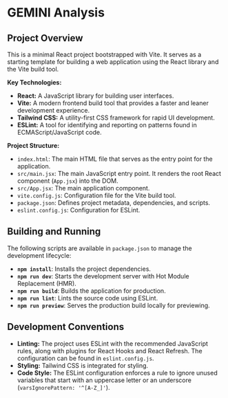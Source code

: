 # GEMINI Analysis

## Project Overview

This is a minimal React project bootstrapped with Vite. It serves as a starting template for building a web application using the React library and the Vite build tool.

**Key Technologies:**

*   **React:** A JavaScript library for building user interfaces.
*   **Vite:** A modern frontend build tool that provides a faster and leaner development experience.
*   **Tailwind CSS:** A utility-first CSS framework for rapid UI development.
*   **ESLint:** A tool for identifying and reporting on patterns found in ECMAScript/JavaScript code.

**Project Structure:**

*   `index.html`: The main HTML file that serves as the entry point for the application.
*   `src/main.jsx`: The main JavaScript entry point. It renders the root React component (`App.jsx`) into the DOM.
*   `src/App.jsx`: The main application component.
*   `vite.config.js`: Configuration file for the Vite build tool.
*   `package.json`: Defines project metadata, dependencies, and scripts.
*   `eslint.config.js`: Configuration for ESLint.

## Building and Running

The following scripts are available in `package.json` to manage the development lifecycle:

*   **`npm install`**: Installs the project dependencies.
*   **`npm run dev`**: Starts the development server with Hot Module Replacement (HMR).
*   **`npm run build`**: Builds the application for production.
*   **`npm run lint`**: Lints the source code using ESLint.
*   **`npm run preview`**: Serves the production build locally for previewing.

## Development Conventions

*   **Linting:** The project uses ESLint with the recommended JavaScript rules, along with plugins for React Hooks and React Refresh. The configuration can be found in `eslint.config.js`.
*   **Styling:** Tailwind CSS is integrated for styling.
*   **Code Style:** The ESLint configuration enforces a rule to ignore unused variables that start with an uppercase letter or an underscore (`varsIgnorePattern: '^[A-Z_]'`).
